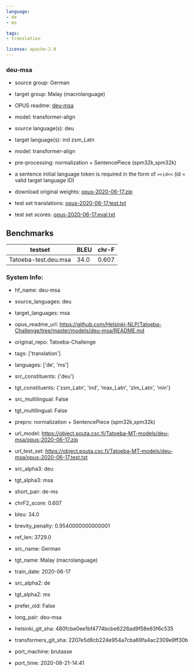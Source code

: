 ```yaml
---
language: 
- de
- ms

tags:
- translation

license: apache-2.0
---
```


### deu-msa

* source group: German 
* target group: Malay (macrolanguage) 
*  OPUS readme: [deu-msa](https://github.com/Helsinki-NLP/Tatoeba-Challenge/tree/master/models/deu-msa/README.md)

*  model: transformer-align
* source language(s): deu
* target language(s): ind zsm_Latn
* model: transformer-align
* pre-processing: normalization + SentencePiece (spm32k,spm32k)
* a sentence initial language token is required in the form of `>>id<<` (id = valid target language ID)
* download original weights: [opus-2020-06-17.zip](https://object.pouta.csc.fi/Tatoeba-MT-models/deu-msa/opus-2020-06-17.zip)
* test set translations: [opus-2020-06-17.test.txt](https://object.pouta.csc.fi/Tatoeba-MT-models/deu-msa/opus-2020-06-17.test.txt)
* test set scores: [opus-2020-06-17.eval.txt](https://object.pouta.csc.fi/Tatoeba-MT-models/deu-msa/opus-2020-06-17.eval.txt)

## Benchmarks

| testset               | BLEU  | chr-F |
|-----------------------|-------|-------|
| Tatoeba-test.deu.msa 	| 34.0 	| 0.607 |


### System Info: 
- hf_name: deu-msa

- source_languages: deu

- target_languages: msa

- opus_readme_url: https://github.com/Helsinki-NLP/Tatoeba-Challenge/tree/master/models/deu-msa/README.md

- original_repo: Tatoeba-Challenge

- tags: ['translation']

- languages: ['de', 'ms']

- src_constituents: {'deu'}

- tgt_constituents: {'zsm_Latn', 'ind', 'max_Latn', 'zlm_Latn', 'min'}

- src_multilingual: False

- tgt_multilingual: False

- prepro:  normalization + SentencePiece (spm32k,spm32k)

- url_model: https://object.pouta.csc.fi/Tatoeba-MT-models/deu-msa/opus-2020-06-17.zip

- url_test_set: https://object.pouta.csc.fi/Tatoeba-MT-models/deu-msa/opus-2020-06-17.test.txt

- src_alpha3: deu

- tgt_alpha3: msa

- short_pair: de-ms

- chrF2_score: 0.607

- bleu: 34.0

- brevity_penalty: 0.9540000000000001

- ref_len: 3729.0

- src_name: German

- tgt_name: Malay (macrolanguage)

- train_date: 2020-06-17

- src_alpha2: de

- tgt_alpha2: ms

- prefer_old: False

- long_pair: deu-msa

- helsinki_git_sha: 480fcbe0ee1bf4774bcbe6226ad9f58e63f6c535

- transformers_git_sha: 2207e5d8cb224e954a7cba69fa4ac2309e9ff30b

- port_machine: brutasse

- port_time: 2020-08-21-14:41